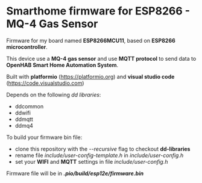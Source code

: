 # Smarthome firmware for ESP8266 - MQ-4 Gas Sensor
Firmware for my board named **ESP8266MCU11**, based on **ESP8266 microcontroller**.

This device use a **MQ-4 gas sensor** and use **MQTT protocol** to send data to **OpenHAB Smart Home Automation System**.

Built with **platformio** (https://platformio.org) and **visual studio code** (https://code.visualstudio.com)

Depends on the following *dd libraries*:

 - ddcommon
 - ddwifi
 - ddmqtt
 - ddmq4

To build your firmware bin file:
 - clone this repository with the *--recursive* flag to checkout **dd-libraries**
 - rename file *include/user-config-template.h* in *include/user-config.h*
 - set your **WIFI** and **MQTT** settings in file *include/user-config.h*
 
Firmware file will be in ***.pio/build/esp12e/firmware.bin***